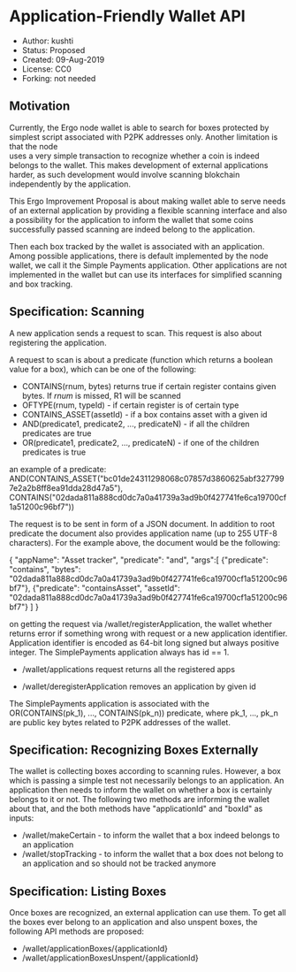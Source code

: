 Application-Friendly Wallet API
===============================

* Author: kushti
* Status: Proposed
* Created: 09-Aug-2019
* License: CC0
* Forking: not needed 

Motivation 
----------

Currently, the Ergo node wallet is able to search for boxes protected by simplest script associated with P2PK addresses only.
Another limitation is that the node  
uses a very simple transaction to recognize whether a coin is indeed belongs to the wallet. 
This makes development of external applications harder, as such development would involve scanning blokchain 
independently by the application.

This Ergo Improvement Proposal is about making wallet able to serve needs of an external application by providing 
a flexible scanning interface and also a possibility for the application to inform the wallet that some coins 
successfully passed scanning are indeed belong to the application.

Then each box tracked by the wallet is associated with an application. Among possible applications, there is default 
implemented by the node wallet, we call it the Simple Payments application. Other applications are not implemented in 
the wallet but can use its interfaces for simplified scanning and box tracking.  


Specification: Scanning
-----------------------

A new application sends a request to scan. This request is also about registering the application.

A request to scan is about a predicate (function which returns a boolean value for a box), which can be one of the following:

* CONTAINS(rnum, bytes) returns true if certain register contains given bytes. If *rnum* is missed, R1 will be scanned
* OFTYPE(rnum, typeId) - if certain register is of certain type
* CONTAINS_ASSET(assetId) - if a box contains asset with a given id
* AND(predicate1, predicate2, ..., predicateN) - if all the children predicates are true
* OR(predicate1, predicate2, ..., predicateN) - if one of the children predicates is true

an example of a predicate: AND(CONTAINS_ASSET("bc01de24311298068c07857d3860625abf3277997e2a2b8ff8ea91dda28d47a5"), 
CONTAINS("02dada811a888cd0dc7a0a41739a3ad9b0f427741fe6ca19700cf1a51200c96bf7"))

The request is to be sent in form of a JSON document. In addition to root predicate the document also provides application name 
(up to 255 UTF-8 characters). For the example above, the document would be the following:

{
    "appName": "Asset tracker",
    "predicate": "and",
    "args":[
        {"predicate": "contains", "bytes": "02dada811a888cd0dc7a0a41739a3ad9b0f427741fe6ca19700cf1a51200c96bf7"},
        {"predicate": "containsAsset", "assetId": "02dada811a888cd0dc7a0a41739a3ad9b0f427741fe6ca19700cf1a51200c96bf7"}
    ]
}

on getting the request via /wallet/registerApplication, the wallet whether returns error if something wrong with request
or a new application identifier. Application identifier is encoded as 64-bit long signed but always positive integer. 
The SimplePayments application always has id == 1. 

* /wallet/applications request returns all the registered apps

* /wallet/deregisterApplication removes an application by given id


The SimplePayments application is associated with the OR(CONTAINS(pk_1), ..., CONTAINS(pk_n)) predicate, where 
pk_1, ..., pk_n are public key bytes related to P2PK addresses of the wallet.     


Specification: Recognizing Boxes Externally
-------------------------------------------

The wallet is collecting boxes according to scanning rules. However, a box which is passing a simple test not 
necessarily belongs to an application. An application then needs to inform the wallet on whether a box is certainly
belongs to it or not. The following two methods are informing the wallet about that, and the both methods have 
"applicationId" and "boxId" as inputs:

* /wallet/makeCertain - to inform the wallet that a box indeed belongs to an application
* /wallet/stopTracking - to inform the wallet that a box does not belong to an application and 
                            so should not be tracked anymore
                            
                                                                               
Specification: Listing Boxes
-----------------------------

Once boxes are recognized, an external application can use them. To get all the boxes ever belong to an application 
and also unspent boxes, the following API methods are proposed:

* /wallet/applicationBoxes/{applicationId}
* /wallet/applicationBoxesUnspent/{applicationId}                       